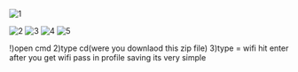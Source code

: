 ![1](https://user-images.githubusercontent.com/125374538/221342024-ae2344d5-235a-41b1-991d-fda990cbe6b0.jpg)


![2](https://user-images.githubusercontent.com/125374538/221341996-42688eed-a834-41e4-8b47-abb4185c9c1c.jpg)
![3](https://user-images.githubusercontent.com/125374538/221341997-c537e764-141e-4806-98db-9c94a3894338.jpg)
![4](https://user-images.githubusercontent.com/125374538/221341998-47d6dfbe-1bb6-4c07-ad1c-ae680ded1c32.jpg)
![5](https://user-images.githubusercontent.com/125374538/221341999-1f054661-050d-4416-947d-de6692ac7797.jpg)






!)open cmd
2)type cd(were you downlaod this zip file)
3)type = wifi
hit enter after you get wifi pass in profile saving 
its very simple
